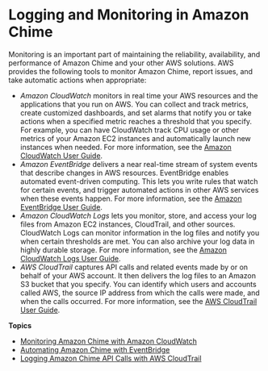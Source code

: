 # Logging and Monitoring in Amazon Chime<a name="monitoring-overview"></a>

Monitoring is an important part of maintaining the reliability, availability, and performance of Amazon Chime and your other AWS solutions\. AWS provides the following tools to monitor Amazon Chime, report issues, and take automatic actions when appropriate:
+ *Amazon CloudWatch* monitors in real time your AWS resources and the applications that you run on AWS\. You can collect and track metrics, create customized dashboards, and set alarms that notify you or take actions when a specified metric reaches a threshold that you specify\. For example, you can have CloudWatch track CPU usage or other metrics of your Amazon EC2 instances and automatically launch new instances when needed\. For more information, see the [Amazon CloudWatch User Guide](https://docs.aws.amazon.com/AmazonCloudWatch/latest/monitoring/)\.
+ *Amazon EventBridge* delivers a near real\-time stream of system events that describe changes in AWS resources\. EventBridge enables automated event\-driven computing\. This lets you write rules that watch for certain events, and trigger automated actions in other AWS services when these events happen\. For more information, see the [Amazon EventBridge User Guide](https://docs.aws.amazon.com/eventbridge/latest/userguide/)\.
+ *Amazon CloudWatch Logs* lets you monitor, store, and access your log files from Amazon EC2 instances, CloudTrail, and other sources\. CloudWatch Logs can monitor information in the log files and notify you when certain thresholds are met\. You can also archive your log data in highly durable storage\. For more information, see the [Amazon CloudWatch Logs User Guide](https://docs.aws.amazon.com/AmazonCloudWatch/latest/logs/)\.
+ *AWS CloudTrail* captures API calls and related events made by or on behalf of your AWS account\. It then delivers the log files to an Amazon S3 bucket that you specify\. You can identify which users and accounts called AWS, the source IP address from which the calls were made, and when the calls occurred\. For more information, see the [AWS CloudTrail User Guide](https://docs.aws.amazon.com/awscloudtrail/latest/userguide/)\.

**Topics**
+ [Monitoring Amazon Chime with Amazon CloudWatch](monitoring-cloudwatch.md)
+ [Automating Amazon Chime with EventBridge](automating-chime-with-cloudwatch-events.md)
+ [Logging Amazon Chime API Calls with AWS CloudTrail](cloudtrail.md)